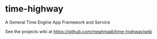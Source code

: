 time-highway
============

A General Time Engine App Framework and Service

See the projects wiki at https://github.com/meahmadi/time-highway/wiki
